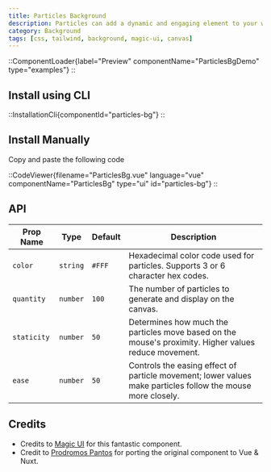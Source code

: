 ```yaml
---
title: Particles Background
description: Particles can add a dynamic and engaging element to your website's visuals. They help create a feeling of depth, motion, and interaction, making the site more visually appealing.
category: Background
tags: [css, tailwind, background, magic-ui, canvas]
---
```


::ComponentLoader{label="Preview" componentName="ParticlesBgDemo" type="examples"}
::

## Install using CLI

::InstallationCli{componentId="particles-bg"}
::

## Install Manually

Copy and paste the following code

::CodeViewer{filename="ParticlesBg.vue" language="vue" componentName="ParticlesBg" type="ui" id="particles-bg"}
::

## API

| Prop Name   | Type     | Default | Description                                                                                                 |
| ----------- | -------- | ------- | ----------------------------------------------------------------------------------------------------------- |
| `color`     | `string` | `#FFF`  | Hexadecimal color code used for particles. Supports 3 or 6 character hex codes.                             |
| `quantity`  | `number` | `100`   | The number of particles to generate and display on the canvas.                                              |
| `staticity` | `number` | `50`    | Determines how much the particles move based on the mouse's proximity. Higher values reduce movement.       |
| `ease`      | `number` | `50`    | Controls the easing effect of particle movement; lower values make particles follow the mouse more closely. |

## Credits

- Credits to [Magic UI](https://magicui.design/docs/components/particles) for this fantastic component.
- Credit to [Prodromos Pantos](https://github.com/prpanto) for porting the original component to Vue & Nuxt.
